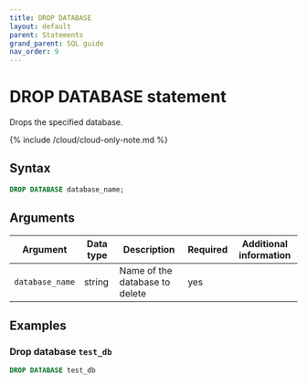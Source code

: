 ```yaml
---
title: DROP DATABASE
layout: default
parent: Statements
grand_parent: SQL guide
nav_order: 9
---
```


# DROP DATABASE statement

Drops the specified database.

{% include /cloud/cloud-only-note.md %}

## Syntax

```sql
DROP DATABASE database_name;
```

## Arguments

| Argument | Data type | Description | Required | Additional information |
|---|---|---|---|---|
| `database_name` | string |Name of the database to delete | yes | |


## Examples

### Drop database `test_db`

```sql
DROP DATABASE test_db
```
